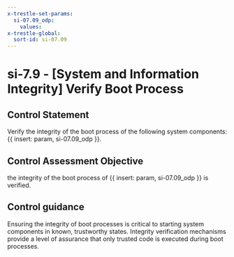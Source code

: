 ```yaml
---
x-trestle-set-params:
  si-07.09_odp:
    values:
x-trestle-global:
  sort-id: si-07.09
---
```


# si-7.9 - \[System and Information Integrity\] Verify Boot Process

## Control Statement

Verify the integrity of the boot process of the following system components: {{ insert: param, si-07.09_odp }}.

## Control Assessment Objective

the integrity of the boot process of {{ insert: param, si-07.09_odp }} is verified.

## Control guidance

Ensuring the integrity of boot processes is critical to starting system components in known, trustworthy states. Integrity verification mechanisms provide a level of assurance that only trusted code is executed during boot processes.
